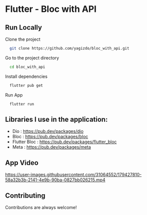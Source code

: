 # Flutter - Bloc with API


## Run Locally

Clone the project

```bash
  git clone https://github.com/yagizdo/bloc_with_api.git
```

Go to the project directory

```bash
  cd bloc_with_api
```

Install dependencies

```bash
  flutter pub get
```

Run App

```bash
  flutter run
```

##  Libraries I use in the application:
- Dio : https://pub.dev/packages/dio
- Bloc : https://pub.dev/packages/bloc
- Flutter Bloc : https://pub.dev/packages/flutter_bloc
- Meta : https://pub.dev/packages/meta

## App Video

https://user-images.githubusercontent.com/31064552/179427810-58a32b3b-2141-4e9b-90ba-0827bb026215.mp4


## Contributing

Contributions are always welcome!
